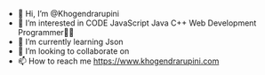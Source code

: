 - 👋 Hi, I’m @Khogendrarupini
- 👀 I’m interested in CODE JavaScript Java C++ Web Development Programmer👨‍💻
- 🌱 I’m currently learning Json
- 💞️ I’m looking to collaborate on
- 📫 How to reach me https://www.khogendrarupini.com

<!---
Khogendrarupini/Khogendrarupini is a ✨ special ✨ repository because its `README.md` (this file) appears on your GitHub profile.
You can click the Preview link to take a look at your changes.
--->
